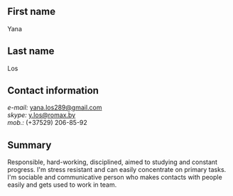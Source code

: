 ## First name  Yana## Last name  Los## Contact information  *e-mail:* yana.los289@gmail.com  *skype:* y.los@romax.by  *mob.:* (+37529) 206-85-92## Summary  Responsible, hard-working, disciplined, aimed to studying and constant progress. I'm stress resistant and can easily concentrate on primary tasks. I'm sociable and communicative person who makes contacts with people easily and gets used to work in team.